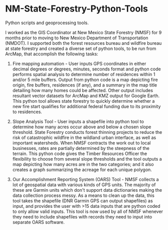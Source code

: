 # NM-State-Forestry-Python-Tools
Python scripts and geoprocessing tools. 

I worked as the GIS Coordinator at New Mexico State Forestry (NMSF) for 9 months prior to moving to New Mexico Department of Transportation (NMDOT). I supported both the forest resources bureau and wildfire bureau at state forestry and created a diverse set of python tools, to be run from ArcMap, that accomplish the following tasks:

1) Fire mapping automation - User inputs GPS coordinates in either decimal degrees or degrees, minutes, seconds format and python code performs spatial analysis to determine number of residences within 1 and/or 5 mile buffers. Output from python code is a map depicting fire origin, fire buffers, residences (if any), and a summary in the map title detailing how many homes could be affected. Other output includes resultant vector datasets for ArcMap and KMZ output for Google Earth. This python tool allows state forestry to quickly determine whether a new fire start qualifies for additional federal funding due to its proximity to residences.

2) Slope Analysis Tool - User inputs a shapefile into python tool to determine how many acres occur above and below a chosen slope threshold. State Forestry conducts forest thinning projects to reduce the risk of catastrophic wildfire in the wildland urban interface, as well as important watersheds. When NMSF contracts the work out to local businesses, rates are partially determined by the steepness of the terrain. This python code gives the Timber Resources Officer the flexibility to choose from several slope thresholds and the tool outputs a map depicting how many acres are in the two categories; and it also creates a graph summarizing the acreage for each unique polygon. 

3) Our Accomplishment Reporting System (OARS) Tool - NMSF collects a lot of geospatial data with various kinds of GPS units. The majority of these are Garmin units which don't support data dictionaries making the data collection process messy. As a means to clean up the data, this tool takes the shapefile (DNR Garmin GPS can output shapefiles) as input, and provides the user with >15 data inputs that are python coded to only allow valid inputs. This tool is now used by all of NMSF whenever they need to include shapefiles with records they need to input into separate OARS software.

